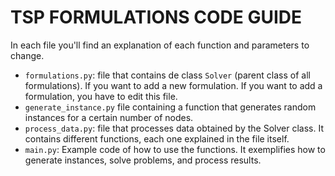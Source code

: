 # TSP FORMULATIONS CODE GUIDE
In each file you'll find an explanation of each function and parameters to change.

- ```formulations.py```: file that contains de class ```Solver``` (parent class of all formulations). If you want to add a new formulation. If you want to add a formulation, you have to edit this file.
- ```generate_instance.py``` file containing a function that generates random instances for a certain number of nodes.
- ```process_data.py```: file that processes data obtained by the Solver class. It contains different functions, each one explained in the file itself.
- ```main.py```: Example code of how to use the functions. It exemplifies how to generate instances, solve problems, and process results.
  

